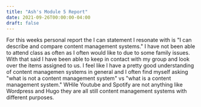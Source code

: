 ```yaml
---
title: "Ash's Module 5 Report"
date: 2021-09-26T00:00:00-04:00
draft: false
---
```


For this weeks personal report the I can statement I resonate with is "I can describe and compare content management systems." I have not been able to attend class as often as I often would like to due to some family issues. With that said I have been able to keep in contact with my group and look over the items assigned to us. I feel like I have a pretty good understanding of content managemen systems in general and I often find myself asking "what is not a content management system" vs "what is a content management system." WHile Youtube and Spotify are not anything like Wordpress and Hugo they are all still content management systems with different purposes.
